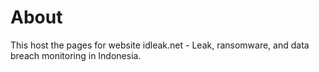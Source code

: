 # About

This host the pages for website idleak.net - Leak, ransomware, and data breach monitoring in Indonesia.